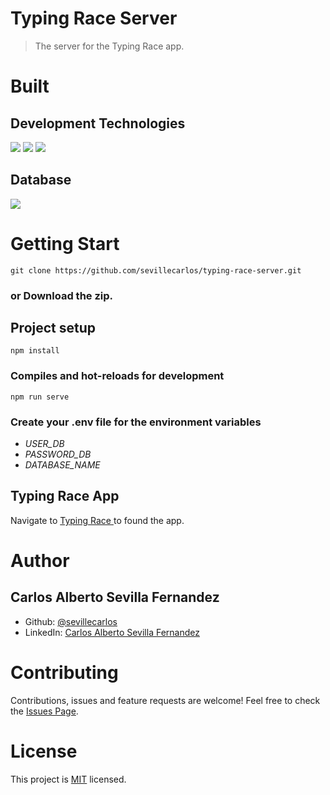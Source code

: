 # Typing Race Server
> The server for the Typing Race app.
# Built
## Development Technologies
![](https://img.shields.io/badge/Back--End-Express.js-gray)
![](https://img.shields.io/badge/Back--End-NodeJS.js-green)
![](https://img.shields.io/badge/Programming--Language-JavaScript.js-yellow)

## Database
![](https://img.shields.io/badge/Database-MongoDB.js-green)

# Getting Start
```
git clone https://github.com/sevillecarlos/typing-race-server.git
```
### or Download the zip.
## Project setup
```
npm install
```
### Compiles and hot-reloads for development
```
npm run serve
```
### Create your .env file for the environment variables
* *USER_DB*
* *PASSWORD_DB*
* *DATABASE_NAME*

## Typing Race App
Navigate to [Typing Race ](https://github.com/sevillecarlos/typing-race) to found the app.

# Author
## Carlos Alberto Sevilla Fernandez
* Github: [@sevillecarlos](https://github.com/sevillecarlos)
* LinkedIn: [Carlos Alberto Sevilla Fernandez](https://github.com/sevillecarlos)

# Contributing
Contributions, issues and feature requests are welcome!
Feel free to check the [Issues Page](https://github.com/sevillecarlos/typing-race-server/issues).

# License
This project is [MIT](https://opensource.org/licenses/MIT) licensed.



